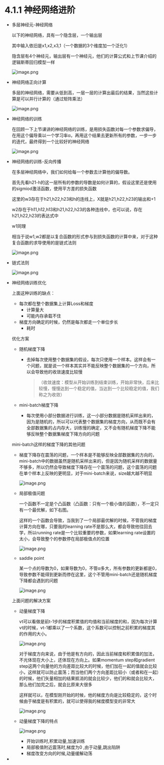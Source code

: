 # 4.1.1 神经网络进阶

- 多层神经元-神经网络

  以下的神经网络，具有一个隐含层，一个输出层

  其中输入依旧是x1,x2,x3,1（一个数据的3个维度加一个泛化1）

  隐含层有4个神经元，输出层有一个神经元，他们的计算公式和上节课介绍的逻辑斯蒂回归模型一样

  ![image.png](https://upload-images.jianshu.io/upload_images/7220971-916ee39f41ff0f5a.png?imageMogr2/auto-orient/strip%7CimageView2/2/w/1240)

- 神经网络正向计算

  多层的神经网络，需要从低到高，一层一层的计算出最后的结果，当然这些计算是可以并行计算的（通过矩阵乘法）

  ![image.png](https://upload-images.jianshu.io/upload_images/7220971-7b886273b54ba923.png?imageMogr2/auto-orient/strip%7CimageView2/2/w/1240)

- 神经网络的训练

  在回顾一下上节课讲的神经网络的训练，是用损失函数对每一个参数求偏导，在用这个偏导乘以一个学习率α，再用这个结果去更新所有的参数，一步一步的迭代，最终得到一个比较好的神经网络

  ![image.png](https://upload-images.jianshu.io/upload_images/7220971-a9b2fff4754aab52.png?imageMogr2/auto-orient/strip%7CimageView2/2/w/1240)

- 神经网络的训练-反向传播

  在多层神经网络中，我们如何给每一个参数去计算他的偏导数。

  首先先看h21-h的这一层所有的参数的导数是如何计算的，假设这里还是使用的sigmiod激活函数，使用平方差的损失函数

  这里的w3存在于h21,h22,h23和h的连线上，X就是h21,h22,h23的输出和+1

  w2存在于h11,h12,h13和h21,h22,h23的各种连线中，也可以说，存在h21,h22,h23的表达式中

  w1同理

  相当于说w1,w2都是以复合函数的形式参与到损失函数的计算中来，对于这种复合函数的求导使用的是链式法则

  ![image.png](https://upload-images.jianshu.io/upload_images/7220971-f20e537b6452b857.png?imageMogr2/auto-orient/strip%7CimageView2/2/w/1240)

- 链式法则

  ![image.png](https://upload-images.jianshu.io/upload_images/7220971-d9b13877d911fdb1.png?imageMogr2/auto-orient/strip%7CimageView2/2/w/1240)

- 神经网络训练优化

  上面这种训练的缺点：

  - 每次都在整个数据集上计算Loss和梯度
    - 计算量大
    - 可能内存承载不住
  - 梯度方向确定的时候，仍然是每次都走一个单位步长
    - 耗时

  优化方案

  - 随机梯度下降

    - 去掉每次使用整个数据集的假设，每次只使用一个样本。这样会有一个问题，就是说一个样本其实并不能反映整个数据集的一个方向，所以会导致他的收敛速度比较慢

      > （收敛速度：模型从开始训练到结束训练，开始非常快，后来比较慢，慢慢达到一个稳定的值，当达到一个比较稳定的值，我们称之为收敛）

  - mini-batch梯度下降

    - 每次使用小部分数据进行训练，这一小部分数据是随机采样出来的，因为是随机的，所以可以代表整个数据集的梯度方向，从而既不会有全部数据集的占内存大，训练慢的确定，又不会有随机梯度下降不能够反映整个数据集梯度下降方向的问题

  mini-batch这样的梯度下降的其他问题

  - 梯度下降存在震荡的问题，一个样本是不能够反映全部数据集的方向的，mini-batch中的数据虽然是随机采样出来的，但是因为随机采样的数据量不够多，所以仍然会导致梯度下降存在一个震荡的问题，这个震荡的问题在单个样本上反映的更明显，对于mini-batch来说，size越大越不明显

    ![image.png](https://upload-images.jianshu.io/upload_images/7220971-262eb2a7ee881099.png?imageMogr2/auto-orient/strip%7CimageView2/2/w/1240)

  - 局部极值问题

    一个函数不一定是个凸函数（凸函数：只有一个极小值的函数），不一定只有一个最优解，如下右图。

    这样的一个函数会导致，当我到了一个局部最优解的时候，不管我的梯度计算方向在哪，只要我的learning rate不是那么大，都会导致他往回去学，所以running rate是一个比较重要的参数，如果learning rate设置的太小，会导致整个的参数停在局部极值点的位置

    ![image.png](https://upload-images.jianshu.io/upload_images/7220971-7f16bbf7a26cd98c.png?imageMogr2/auto-orient/strip%7CimageView2/2/w/1240)

  - saddle point 

    某一个点的导数为0，如果导数为0，不管α多大，所有参数的更新都是0，导致参数不能得到更新而停在这里，这个不管用mini-batch还是随机梯度下降都会遇到的问题

    ![image.png](https://upload-images.jianshu.io/upload_images/7220971-04fd95defceb7b7f.png?imageMogr2/auto-orient/strip%7CimageView2/2/w/1240)

  上面问题的解决方案

  - 动量梯度下降

    vt可以看做是前t-1步的梯度积累值的均值和当前梯度的和，因为每次计算vt的时候，vt-1都乘以了一个系数，这个系数可以控制之前积累的梯度其的作用的大小。

    ![image.png](https://upload-images.jianshu.io/upload_images/7220971-e508cade0694764d.png?imageMogr2/auto-orient/strip%7CimageView2/2/w/1240)

    对于梯度方向来说，由于他是有方向的，因此当前梯度和积累值的加法，不光体现在大小上，还体现在方向上。如果momentum step和gradient step这两个向量他的方向差距比较大的时候，他们加在一起的值就会比较小，这样就可以防止震荡；而当他们两个方向差距比较小（或者和在一起）的时候，他们矢量相加的结果抵消的就会比较少，他们的和就会比较大，那么他们加完之后，就会比原来大很多

    这样就可以，在模型刚开始的时候，他的梯度方向是比较稳定的，这个时候由于梯度是有积累的，就可以使得我的梯度模型变的非常大

    ![image.png](https://upload-images.jianshu.io/upload_images/7220971-34279c92a4ed8412.png?imageMogr2/auto-orient/strip%7CimageView2/2/w/1240)

  - 动量梯度下降的特点

    ![image.png](https://upload-images.jianshu.io/upload_images/7220971-6aec4e559ab84001.png?imageMogr2/auto-orient/strip%7CimageView2/2/w/1240)

    - 开始训练时,积累动量,加速训练
    - 局部极值附近震荡时,梯度为0 ,由于动量,跳出陷阱
    - 梯度改变方向的时候,动量缓解动荡

- 